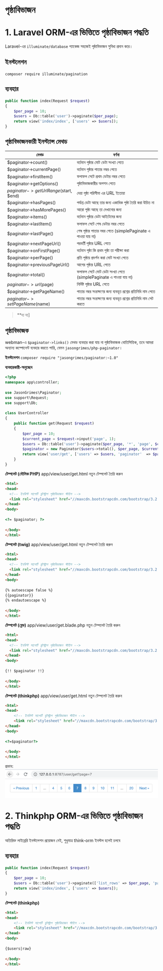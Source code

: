 # পৃষ্ঠাবিভাজন

# 1. Laravel ORM-এর ভিত্তিতে পৃষ্ঠাবিভাজন পদ্ধতি
Laravel-এর `illuminate/database` প্যাকেজ সহজেই পৃষ্ঠাবিভাজন সুবিধা প্রদান করে।

## ইনস্টলেশন
`composer require illuminate/pagination`

## ব্যবহার
```php
public function index(Request $request)
{
    $per_page = 10;
    $users = Db::table('user')->paginate($per_page);
    return view('index/index', ['users' => $users]);
}
```

## পৃষ্ঠাবিভাজনকারী ইনস্ট্যান্স মেথড
|  মেথড   | বর্ণনা  |
|  ----  |-----|
|$paginator->count()|বর্তমান পৃষ্ঠার মোট ডেটা সংখ্যা পেতে|
|$paginator->currentPage()|বর্তমান পৃষ্ঠার পাতার নম্বর পেতে|
|$paginator->firstItem()|ফলাফল সেটে প্রথম ডেটার নম্বর পেতে|
|$paginator->getOptions()|পৃষ্ঠাবিভাজকারীর অপশন পেতে|
|$paginator->getUrlRange($start, $end)|দেয়া পৃষ্ঠা পরিসীমা এর URL ইতোয়া|
|$paginator->hasPages()|পর্যাপ্ত ডেটা আছে তার জন্য একাধিক পৃষ্ঠা তৈরি করা উচিত না|
|$paginator->hasMorePages()|আরো পৃষ্ঠা আছে তা দেখানোর জন্য|
|$paginator->items()|বর্তমান পৃষ্ঠার ডেটা আইটেমের জন্য|
|$paginator->lastItem()|ফলাফল সেটে শেষ ডেটার নম্বর পেতে|
|$paginator->lastPage()|শেষ পৃষ্ঠার পাতার নম্বর পেতে (simplePaginate এ পাওয়া যায় না)|
|$paginator->nextPageUrl()|পরবর্তী পৃষ্ঠার URL পেতে|
|$paginator->onFirstPage()|বর্তমান পৃষ্ঠা কি প্রথম পৃষ্ঠা তা পরীক্ষা করা|
|$paginator->perPage()|প্রতি পৃষ্ঠায় প্রদর্শন করা মোট সংখ্যা পেতে|
|$paginator->previousPageUrl()|আগের পৃষ্ঠার URL পেতে|
|$paginator->total()|ফলাফল সেটে মোট ডেটা সংখ্যা পেতে (simplePaginate এ পাওয়া যায় না)|
|$paginator->url($page)|নির্দিষ্ট পৃষ্ঠার URL পেতে|
|$paginator->getPageName()|পাতার নম্বর সংরক্ষণের জন্য ব্যবহৃত প্রশ্নের প্রতিনিধি নাম পেতে|
|$paginator->setPageName($name)|পাতার নম্বর সংরক্ষণের জন্য ব্যবহৃত প্রশ্নের প্রতিনিধি নাম সেট করতে|

> **দ্য দ্য]

## পৃষ্ঠাবিভাজক
webman-এ `$paginator->links()` মেথড ব্যবহার করা যায় না পৃষ্ঠাবিভাজক বোতিসিত্তিক, তবে আমরা অন্যান্য কম্পোনেন্ট ব্যবহার করতে পারি, যেমন `jasongrimes/php-paginator`।

**ইনস্টলেশন**
`composer require "jasongrimes/paginator:~1.0"`

**ব্যবহারকারী-অনুচ্ছেদ**
```php
<?php
namespace app\controller;

use JasonGrimes\Paginator;
use support\Request;
use support\Db;

class UserController
{
    public function get(Request $request)
    {
        $per_page = 10;
        $current_page = $request->input('page', 1);
        $users = Db::table('user')->paginate($per_page, '*', 'page', $current_page);
        $paginator = new Paginator($users->total(), $per_page, $current_page, '/user/get?page=(:num)');
        return view('user/get', ['users' => $users, 'paginator'  => $paginator]);
    }
}
```

**টেম্পলেট (মৌলিক PHP)**
app/view/user/get.html নতুন টেম্পলেট তৈরি করুন
```html
<html>
<head>
  <!-- ইনবিল্ট সাপোর্ট বুটস্ট্রাপ পৃষ্ঠাবিভাজন স্টাইল -->
  <link rel="stylesheet" href="//maxcdn.bootstrapcdn.com/bootstrap/3.2.0/css/bootstrap.min.css">
</head>
<body>

<?= $paginator; ?>

</body>
</html>
```

**টেম্পলেট (twig)** 
app/view/user/get.html নতুন টেম্পলেট তৈরি করুন
```html
<html>
<head>
  <!-- ইনবিল্ট সাপোর্ট বুটস্ট্রাপ পৃষ্ঠাবিভাজন স্টাইল -->
  <link rel="stylesheet" href="//maxcdn.bootstrapcdn.com/bootstrap/3.2.0/css/bootstrap.min.css">
</head>
<body>

{% autoescape false %}
{{paginator}}
{% endautoescape %}

</body>
</html>
```

**টেম্পলেট (ব্লেড)** 
app/view/user/get.blade.php নতুন টেম্পলেট তৈরি করুন
```html
<html>
<head>
  <!-- ইনবিল্ট সাপোর্ট বুটস্ট্রাপ পৃষ্ঠাবিভাজন স্টাইল -->
  <link rel="stylesheet" href="//maxcdn.bootstrapcdn.com/bootstrap/3.2.0/css/bootstrap.min.css">
</head>
<body>

{!! $paginator !!}

</body>
</html>
```

**টেম্পলেট (thinkphp)**
app/view/user/get.html নতুন টেম্পলেট তৈরি করুন
```html
<html>
<head>
    <!-- ইনবিল্ট সাপোর্ট বুটস্ট্রাপ পৃষ্ঠাবিভাজন স্টাইল -->
    <link rel="stylesheet" href="//maxcdn.bootstrapcdn.com/bootstrap/3.2.0/css/bootstrap.min.css">
</head>
<body>

<?=$paginator?>

</body>
</html>
```

প্রভাব:
![](../../assets/img/paginator.png)

# 2. Thinkphp ORM-এর ভিত্তিতে পৃষ্ঠাবিভাজন পদ্ধতি
অতিরিক্ত লাইব্রেরি ইনস্টলেশন প্রয়োজন নেই, শুধুমাত্র think-orm ইনস্টল হলেই চলবে
## ব্যবহার
```php
public function index(Request $request)
{
    $per_page = 10;
    $users = Db::table('user')->paginate(['list_rows' => $per_page, 'page' => $request->get('page', 1), 'path' => $request->path()]);
    return view('index/index', ['users' => $users]);
}
```

**টেম্পলেট (thinkphp)**
```html
<html>
<head>
    <!-- ইনবিল্ট সাপোর্ট বুটস্ট্রাপ পৃষ্ঠাবিভাজন স্টাইল -->
    <link rel="stylesheet" href="//maxcdn.bootstrapcdn.com/bootstrap/3.2.0/css/bootstrap.min.css">
</head>
<body>

{$users|raw}

</body>
</html>
```
